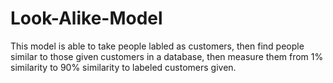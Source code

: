 # Look-Alike-Model

This model is able to take people labled as customers, then find people similar to those given customers in a database, then measure them from 1% similarity to 90% similarity to labeled customers given. 
